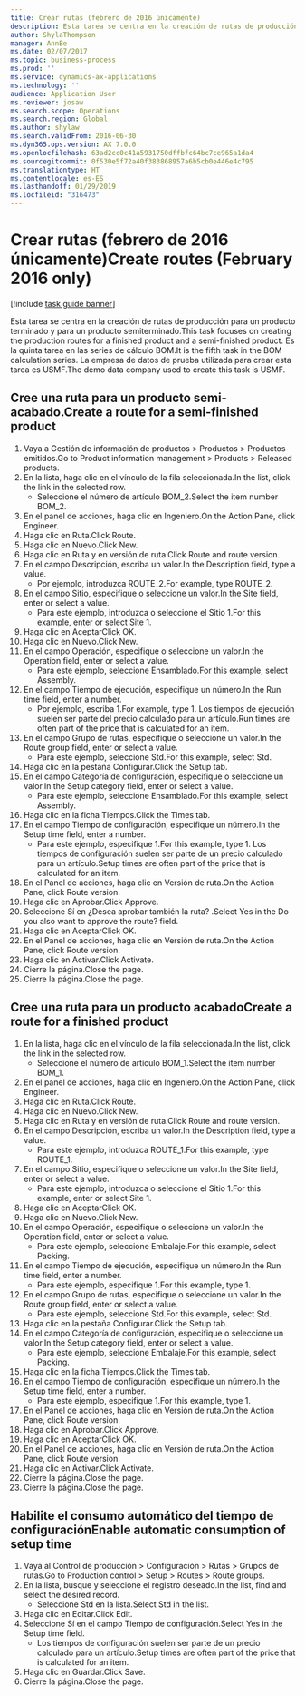 ```yaml
---
title: Crear rutas (febrero de 2016 únicamente)
description: Esta tarea se centra en la creación de rutas de producción para un producto terminado y para un producto semiterminado.
author: ShylaThompson
manager: AnnBe
ms.date: 02/07/2017
ms.topic: business-process
ms.prod: ''
ms.service: dynamics-ax-applications
ms.technology: ''
audience: Application User
ms.reviewer: josaw
ms.search.scope: Operations
ms.search.region: Global
ms.author: shylaw
ms.search.validFrom: 2016-06-30
ms.dyn365.ops.version: AX 7.0.0
ms.openlocfilehash: 63ad2cc0c41a5931750dffbfc64bc7ce965a1da4
ms.sourcegitcommit: 0f530e5f72a40f383868957a6b5cb0e446e4c795
ms.translationtype: HT
ms.contentlocale: es-ES
ms.lasthandoff: 01/29/2019
ms.locfileid: "316473"
---
```

# <a name="create-routes-february-2016-only"></a><span data-ttu-id="3e51a-103">Crear rutas (febrero de 2016 únicamente)</span><span class="sxs-lookup"><span data-stu-id="3e51a-103">Create routes (February 2016 only)</span></span>

[!include [task guide banner](../../includes/task-guide-banner.md)]

<span data-ttu-id="3e51a-104">Esta tarea se centra en la creación de rutas de producción para un producto terminado y para un producto semiterminado.</span><span class="sxs-lookup"><span data-stu-id="3e51a-104">This task focuses on creating the production routes for a finished product and a semi-finished product.</span></span> <span data-ttu-id="3e51a-105">Es la quinta tarea en las series de cálculo BOM.</span><span class="sxs-lookup"><span data-stu-id="3e51a-105">It is the fifth task in the BOM calculation series.</span></span> <span data-ttu-id="3e51a-106">La empresa de datos de prueba utilizada para crear esta tarea es USMF.</span><span class="sxs-lookup"><span data-stu-id="3e51a-106">The demo data company used to create this task is USMF.</span></span>


## <a name="create-a-route-for-a-semi-finished-product"></a><span data-ttu-id="3e51a-107">Cree una ruta para un producto semi-acabado.</span><span class="sxs-lookup"><span data-stu-id="3e51a-107">Create a route for a semi-finished product</span></span>
1. <span data-ttu-id="3e51a-108">Vaya a Gestión de información de productos > Productos > Productos emitidos.</span><span class="sxs-lookup"><span data-stu-id="3e51a-108">Go to Product information management > Products > Released products.</span></span>
2. <span data-ttu-id="3e51a-109">En la lista, haga clic en el vínculo de la fila seleccionada.</span><span class="sxs-lookup"><span data-stu-id="3e51a-109">In the list, click the link in the selected row.</span></span>
    * <span data-ttu-id="3e51a-110">Seleccione el número de artículo BOM_2.</span><span class="sxs-lookup"><span data-stu-id="3e51a-110">Select the item number BOM_2.</span></span>  
3. <span data-ttu-id="3e51a-111">En el panel de acciones, haga clic en Ingeniero.</span><span class="sxs-lookup"><span data-stu-id="3e51a-111">On the Action Pane, click Engineer.</span></span>
4. <span data-ttu-id="3e51a-112">Haga clic en Ruta.</span><span class="sxs-lookup"><span data-stu-id="3e51a-112">Click Route.</span></span>
5. <span data-ttu-id="3e51a-113">Haga clic en Nuevo.</span><span class="sxs-lookup"><span data-stu-id="3e51a-113">Click New.</span></span>
6. <span data-ttu-id="3e51a-114">Haga clic en Ruta y en versión de ruta.</span><span class="sxs-lookup"><span data-stu-id="3e51a-114">Click Route and route version.</span></span>
7. <span data-ttu-id="3e51a-115">En el campo Descripción, escriba un valor.</span><span class="sxs-lookup"><span data-stu-id="3e51a-115">In the Description field, type a value.</span></span>
    * <span data-ttu-id="3e51a-116">Por ejemplo, introduzca ROUTE_2.</span><span class="sxs-lookup"><span data-stu-id="3e51a-116">For example, type ROUTE_2.</span></span>  
8. <span data-ttu-id="3e51a-117">En el campo Sitio, especifique o seleccione un valor.</span><span class="sxs-lookup"><span data-stu-id="3e51a-117">In the Site field, enter or select a value.</span></span>
    * <span data-ttu-id="3e51a-118">Para este ejemplo, introduzca o seleccione el Sitio 1.</span><span class="sxs-lookup"><span data-stu-id="3e51a-118">For this example, enter or select Site 1.</span></span>  
9. <span data-ttu-id="3e51a-119">Haga clic en Aceptar</span><span class="sxs-lookup"><span data-stu-id="3e51a-119">Click OK.</span></span>
10. <span data-ttu-id="3e51a-120">Haga clic en Nuevo.</span><span class="sxs-lookup"><span data-stu-id="3e51a-120">Click New.</span></span>
11. <span data-ttu-id="3e51a-121">En el campo Operación, especifique o seleccione un valor.</span><span class="sxs-lookup"><span data-stu-id="3e51a-121">In the Operation field, enter or select a value.</span></span>
    * <span data-ttu-id="3e51a-122">Para este ejemplo, seleccione Ensamblado.</span><span class="sxs-lookup"><span data-stu-id="3e51a-122">For this example, select Assembly.</span></span>  
12. <span data-ttu-id="3e51a-123">En el campo Tiempo de ejecución, especifique un número.</span><span class="sxs-lookup"><span data-stu-id="3e51a-123">In the Run time field, enter a number.</span></span>
    * <span data-ttu-id="3e51a-124">Por ejemplo, escriba 1.</span><span class="sxs-lookup"><span data-stu-id="3e51a-124">For example, type 1.</span></span> <span data-ttu-id="3e51a-125">Los tiempos de ejecución suelen ser parte del precio calculado para un artículo.</span><span class="sxs-lookup"><span data-stu-id="3e51a-125">Run times are often part of the price that is calculated for an item.</span></span>  
13. <span data-ttu-id="3e51a-126">En el campo Grupo de rutas, especifique o seleccione un valor.</span><span class="sxs-lookup"><span data-stu-id="3e51a-126">In the Route group field, enter or select a value.</span></span>
    * <span data-ttu-id="3e51a-127">Para este ejemplo, seleccione Std.</span><span class="sxs-lookup"><span data-stu-id="3e51a-127">For this example, select Std.</span></span>  
14. <span data-ttu-id="3e51a-128">Haga clic en la pestaña Configurar.</span><span class="sxs-lookup"><span data-stu-id="3e51a-128">Click the Setup tab.</span></span>
15. <span data-ttu-id="3e51a-129">En el campo Categoría de configuración, especifique o seleccione un valor.</span><span class="sxs-lookup"><span data-stu-id="3e51a-129">In the Setup category field, enter or select a value.</span></span>
    * <span data-ttu-id="3e51a-130">Para este ejemplo, seleccione Ensamblado.</span><span class="sxs-lookup"><span data-stu-id="3e51a-130">For this example, select Assembly.</span></span>  
16. <span data-ttu-id="3e51a-131">Haga clic en la ficha Tiempos.</span><span class="sxs-lookup"><span data-stu-id="3e51a-131">Click the Times tab.</span></span>
17. <span data-ttu-id="3e51a-132">En el campo Tiempo de configuración, especifique un número.</span><span class="sxs-lookup"><span data-stu-id="3e51a-132">In the Setup time field, enter a number.</span></span>
    * <span data-ttu-id="3e51a-133">Para este ejemplo, especifique 1.</span><span class="sxs-lookup"><span data-stu-id="3e51a-133">For this example, type 1.</span></span> <span data-ttu-id="3e51a-134">Los tiempos de configuración suelen ser parte de un precio calculado para un artículo.</span><span class="sxs-lookup"><span data-stu-id="3e51a-134">Setup times are often part of the price that is calculated for an item.</span></span>  
18. <span data-ttu-id="3e51a-135">En el Panel de acciones, haga clic en Versión de ruta.</span><span class="sxs-lookup"><span data-stu-id="3e51a-135">On the Action Pane, click Route version.</span></span>
19. <span data-ttu-id="3e51a-136">Haga clic en Aprobar.</span><span class="sxs-lookup"><span data-stu-id="3e51a-136">Click Approve.</span></span>
20. <span data-ttu-id="3e51a-137">Seleccione Sí en ¿Desea aprobar también la ruta? .</span><span class="sxs-lookup"><span data-stu-id="3e51a-137">Select Yes in the Do you also want to approve the route? field.</span></span>
21. <span data-ttu-id="3e51a-138">Haga clic en Aceptar</span><span class="sxs-lookup"><span data-stu-id="3e51a-138">Click OK.</span></span>
22. <span data-ttu-id="3e51a-139">En el Panel de acciones, haga clic en Versión de ruta.</span><span class="sxs-lookup"><span data-stu-id="3e51a-139">On the Action Pane, click Route version.</span></span>
23. <span data-ttu-id="3e51a-140">Haga clic en Activar.</span><span class="sxs-lookup"><span data-stu-id="3e51a-140">Click Activate.</span></span>
24. <span data-ttu-id="3e51a-141">Cierre la página.</span><span class="sxs-lookup"><span data-stu-id="3e51a-141">Close the page.</span></span>
25. <span data-ttu-id="3e51a-142">Cierre la página.</span><span class="sxs-lookup"><span data-stu-id="3e51a-142">Close the page.</span></span>

## <a name="create-a-route-for-a-finished-product"></a><span data-ttu-id="3e51a-143">Cree una ruta para un producto acabado</span><span class="sxs-lookup"><span data-stu-id="3e51a-143">Create a route for a finished product</span></span>
1. <span data-ttu-id="3e51a-144">En la lista, haga clic en el vínculo de la fila seleccionada.</span><span class="sxs-lookup"><span data-stu-id="3e51a-144">In the list, click the link in the selected row.</span></span>
    * <span data-ttu-id="3e51a-145">Seleccione el número de artículo BOM_1.</span><span class="sxs-lookup"><span data-stu-id="3e51a-145">Select the item number BOM_1.</span></span>  
2. <span data-ttu-id="3e51a-146">En el panel de acciones, haga clic en Ingeniero.</span><span class="sxs-lookup"><span data-stu-id="3e51a-146">On the Action Pane, click Engineer.</span></span>
3. <span data-ttu-id="3e51a-147">Haga clic en Ruta.</span><span class="sxs-lookup"><span data-stu-id="3e51a-147">Click Route.</span></span>
4. <span data-ttu-id="3e51a-148">Haga clic en Nuevo.</span><span class="sxs-lookup"><span data-stu-id="3e51a-148">Click New.</span></span>
5. <span data-ttu-id="3e51a-149">Haga clic en Ruta y en versión de ruta.</span><span class="sxs-lookup"><span data-stu-id="3e51a-149">Click Route and route version.</span></span>
6. <span data-ttu-id="3e51a-150">En el campo Descripción, escriba un valor.</span><span class="sxs-lookup"><span data-stu-id="3e51a-150">In the Description field, type a value.</span></span>
    * <span data-ttu-id="3e51a-151">Para este ejemplo, introduzca ROUTE_1.</span><span class="sxs-lookup"><span data-stu-id="3e51a-151">For this example, type ROUTE_1.</span></span>  
7. <span data-ttu-id="3e51a-152">En el campo Sitio, especifique o seleccione un valor.</span><span class="sxs-lookup"><span data-stu-id="3e51a-152">In the Site field, enter or select a value.</span></span>
    * <span data-ttu-id="3e51a-153">Para este ejemplo, introduzca o seleccione el Sitio 1.</span><span class="sxs-lookup"><span data-stu-id="3e51a-153">For this example, enter or select Site 1.</span></span>  
8. <span data-ttu-id="3e51a-154">Haga clic en Aceptar</span><span class="sxs-lookup"><span data-stu-id="3e51a-154">Click OK.</span></span>
9. <span data-ttu-id="3e51a-155">Haga clic en Nuevo.</span><span class="sxs-lookup"><span data-stu-id="3e51a-155">Click New.</span></span>
10. <span data-ttu-id="3e51a-156">En el campo Operación, especifique o seleccione un valor.</span><span class="sxs-lookup"><span data-stu-id="3e51a-156">In the Operation field, enter or select a value.</span></span>
    * <span data-ttu-id="3e51a-157">Para este ejemplo, seleccione Embalaje.</span><span class="sxs-lookup"><span data-stu-id="3e51a-157">For this example, select Packing.</span></span>  
11. <span data-ttu-id="3e51a-158">En el campo Tiempo de ejecución, especifique un número.</span><span class="sxs-lookup"><span data-stu-id="3e51a-158">In the Run time field, enter a number.</span></span>
    * <span data-ttu-id="3e51a-159">Para este ejemplo, especifique 1.</span><span class="sxs-lookup"><span data-stu-id="3e51a-159">For this example, type 1.</span></span>  
12. <span data-ttu-id="3e51a-160">En el campo Grupo de rutas, especifique o seleccione un valor.</span><span class="sxs-lookup"><span data-stu-id="3e51a-160">In the Route group field, enter or select a value.</span></span>
    * <span data-ttu-id="3e51a-161">Para este ejemplo, seleccione Std.</span><span class="sxs-lookup"><span data-stu-id="3e51a-161">For this example, select Std.</span></span>  
13. <span data-ttu-id="3e51a-162">Haga clic en la pestaña Configurar.</span><span class="sxs-lookup"><span data-stu-id="3e51a-162">Click the Setup tab.</span></span>
14. <span data-ttu-id="3e51a-163">En el campo Categoría de configuración, especifique o seleccione un valor.</span><span class="sxs-lookup"><span data-stu-id="3e51a-163">In the Setup category field, enter or select a value.</span></span>
    * <span data-ttu-id="3e51a-164">Para este ejemplo, seleccione Embalaje.</span><span class="sxs-lookup"><span data-stu-id="3e51a-164">For this example, select Packing.</span></span>  
15. <span data-ttu-id="3e51a-165">Haga clic en la ficha Tiempos.</span><span class="sxs-lookup"><span data-stu-id="3e51a-165">Click the Times tab.</span></span>
16. <span data-ttu-id="3e51a-166">En el campo Tiempo de configuración, especifique un número.</span><span class="sxs-lookup"><span data-stu-id="3e51a-166">In the Setup time field, enter a number.</span></span>
    * <span data-ttu-id="3e51a-167">Para este ejemplo, especifique 1.</span><span class="sxs-lookup"><span data-stu-id="3e51a-167">For this example, type 1.</span></span>  
17. <span data-ttu-id="3e51a-168">En el Panel de acciones, haga clic en Versión de ruta.</span><span class="sxs-lookup"><span data-stu-id="3e51a-168">On the Action Pane, click Route version.</span></span>
18. <span data-ttu-id="3e51a-169">Haga clic en Aprobar.</span><span class="sxs-lookup"><span data-stu-id="3e51a-169">Click Approve.</span></span>
19. <span data-ttu-id="3e51a-170">Haga clic en Aceptar</span><span class="sxs-lookup"><span data-stu-id="3e51a-170">Click OK.</span></span>
20. <span data-ttu-id="3e51a-171">En el Panel de acciones, haga clic en Versión de ruta.</span><span class="sxs-lookup"><span data-stu-id="3e51a-171">On the Action Pane, click Route version.</span></span>
21. <span data-ttu-id="3e51a-172">Haga clic en Activar.</span><span class="sxs-lookup"><span data-stu-id="3e51a-172">Click Activate.</span></span>
22. <span data-ttu-id="3e51a-173">Cierre la página.</span><span class="sxs-lookup"><span data-stu-id="3e51a-173">Close the page.</span></span>
23. <span data-ttu-id="3e51a-174">Cierre la página.</span><span class="sxs-lookup"><span data-stu-id="3e51a-174">Close the page.</span></span>

## <a name="enable-automatic-consumption-of-setup-time"></a><span data-ttu-id="3e51a-175">Habilite el consumo automático del tiempo de configuración</span><span class="sxs-lookup"><span data-stu-id="3e51a-175">Enable automatic consumption of setup time</span></span>
1. <span data-ttu-id="3e51a-176">Vaya al Control de producción > Configuración > Rutas > Grupos de rutas.</span><span class="sxs-lookup"><span data-stu-id="3e51a-176">Go to Production control > Setup > Routes > Route groups.</span></span>
2. <span data-ttu-id="3e51a-177">En la lista, busque y seleccione el registro deseado.</span><span class="sxs-lookup"><span data-stu-id="3e51a-177">In the list, find and select the desired record.</span></span>
    * <span data-ttu-id="3e51a-178">Seleccione Std en la lista.</span><span class="sxs-lookup"><span data-stu-id="3e51a-178">Select Std in the list.</span></span>  
3. <span data-ttu-id="3e51a-179">Haga clic en Editar.</span><span class="sxs-lookup"><span data-stu-id="3e51a-179">Click Edit.</span></span>
4. <span data-ttu-id="3e51a-180">Seleccione Sí en el campo Tiempo de configuración.</span><span class="sxs-lookup"><span data-stu-id="3e51a-180">Select Yes in the Setup time field.</span></span>
    * <span data-ttu-id="3e51a-181">Los tiempos de configuración suelen ser parte de un precio calculado para un artículo.</span><span class="sxs-lookup"><span data-stu-id="3e51a-181">Setup times are often part of the price that is calculated for an item.</span></span>  
5. <span data-ttu-id="3e51a-182">Haga clic en Guardar.</span><span class="sxs-lookup"><span data-stu-id="3e51a-182">Click Save.</span></span>
6. <span data-ttu-id="3e51a-183">Cierre la página.</span><span class="sxs-lookup"><span data-stu-id="3e51a-183">Close the page.</span></span>

